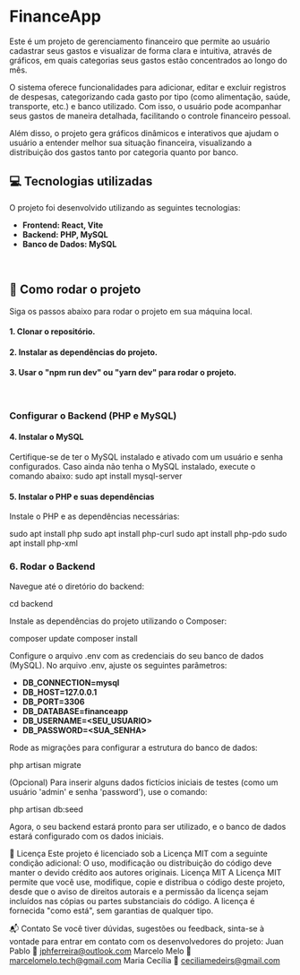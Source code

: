 # FinanceApp

Este é um projeto de gerenciamento financeiro que permite ao usuário cadastrar seus gastos e visualizar de forma clara e intuitiva, através de gráficos, em quais categorias seus gastos estão concentrados ao longo do mês.

O sistema oferece funcionalidades para adicionar, editar e excluir registros de despesas, categorizando cada gasto por tipo (como alimentação, saúde, transporte, etc.) e banco utilizado. Com isso, o usuário pode acompanhar seus gastos de maneira detalhada, facilitando o controle financeiro pessoal.

Além disso, o projeto gera gráficos dinâmicos e interativos que ajudam o usuário a entender melhor sua situação financeira, visualizando a distribuição dos gastos tanto por categoria quanto por banco.

## 💻 Tecnologias utilizadas

O projeto foi desenvolvido utilizando as seguintes tecnologias:
- **Frontend: React, Vite**
- **Backend: PHP, MySQL**
- **Banco de Dados: MySQL**

<br>

## 🚀 Como rodar o projeto

Siga os passos abaixo para rodar o projeto em sua máquina local.

#### 1. Clonar o repositório.
#### 2. Instalar as dependências do projeto.
#### 3. Usar o "npm run dev" ou "yarn dev" para rodar o projeto.

<br>

### Configurar o Backend (PHP e MySQL)

#### 4. Instalar o MySQL
Certifique-se de ter o MySQL instalado e ativado com um usuário e senha configurados. Caso ainda não tenha o MySQL instalado, execute o comando abaixo:
sudo apt install mysql-server

#### 5. Instalar o PHP e suas dependências
Instale o PHP e as dependências necessárias:

sudo apt install php
sudo apt install php-curl
sudo apt install php-pdo
sudo apt install php-xml

### 6. Rodar o Backend
Navegue até o diretório do backend:

cd backend

Instale as dependências do projeto utilizando o Composer:

composer update
composer install

Configure o arquivo .env com as credenciais do seu banco de dados (MySQL). No arquivo .env, ajuste os seguintes parâmetros:

- **DB_CONNECTION=mysql**
- **DB_HOST=127.0.0.1**
- **DB_PORT=3306**
- **DB_DATABASE=financeapp**
- **DB_USERNAME=<SEU_USUARIO>**
- **DB_PASSWORD=<SUA_SENHA>**

Rode as migrações para configurar a estrutura do banco de dados:

php artisan migrate

(Opcional) Para inserir alguns dados fictícios iniciais de testes (como um usuário 'admin' e senha 'password'), use o comando:

php artisan db:seed

Agora, o seu backend estará pronto para ser utilizado, e o banco de dados estará configurado com os dados iniciais.

📜 Licença
Este projeto é licenciado sob a Licença MIT com a seguinte condição adicional:
O uso, modificação ou distribuição do código deve manter o devido crédito aos autores originais.
Licença MIT
A Licença MIT permite que você use, modifique, copie e distribua o código deste projeto, desde que o aviso de direitos autorais e a permissão da licença sejam incluídos nas cópias ou partes substanciais do código. A licença é fornecida "como está", sem garantias de qualquer tipo.

📬 Contato
Se você tiver dúvidas, sugestões ou feedback, sinta-se à vontade para entrar em contato com os desenvolvedores do projeto:
Juan Pablo
📧 jphferreira@outlook.com
Marcelo Melo
📧 marcelomelo.tech@gmail.com
Maria Cecília
📧 ceciliamedeirs@gmail.com

